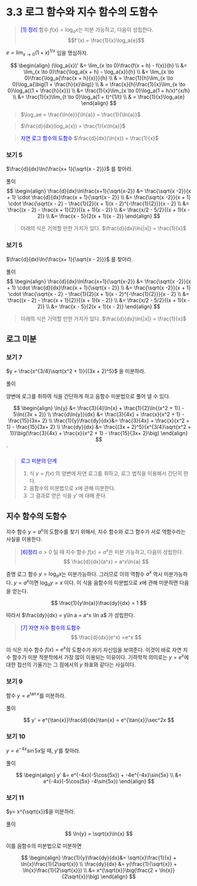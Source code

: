 # 3.3 로그 함수와 지수 함수의 도함수

> <span style="color:blue">[1] 정리</span> 함수 $f(x) = \log_a{x}$는 미분 가능하고, 다음이 성립한다.
> $$f'(x) = \frac{1}{x}\log_a{e}$$

$e = \lim_{x \to 0}(1 + x)^{1/x}$ 임을 명심하자.

$$
\begin{align}
(\log_a{x})' &= \lim_{x \to 0}\frac{f(x + h) - f(x)}{h} \\
&= \lim_{x \to 0}\frac{\log_a(x + h) - \log_a{x}}{h} \\
&= \lim_{x \to 0}\frac{\log_a{\frac{x + h}{x}}}{h} \\
& = \frac{1}{h}\lim_{x \to 0}\log_a{\big(1 + \frac{h}{x}\big)} \\
& = \frac{x}{h}\frac{1}{x}\lim_{x \to 0}\log_a{(1 + \frac{h}{x}}) \\
&= \frac{1}{x}\lim_{x \to 0}\log_a(1 + h/x)^{x/h} \\
&= \frac{1}{x}\lim_{t \to 0}\log_a(1 + t)^{1/t} \\
& = \frac{1}{x}\log_a{e}
\end{align}
$$




> $\log_ae = \frac{\ln{e}}{\ln{a}} = \frac{1}{\ln{a}}$

> $\frac{d}{dx}(log_a{x}) = \frac{1}{x\ln{a}}$

> <span style="color:blue">자연 로그 함수의 도함수</span> 
> $\frac{d}{dx}(\ln{x}) = \frac{1}{x}$


### 보기 5

$\frac{d}{dx}\ln{\frac{x+ 1}{\sqrt{x - 2}}}$ 를 찾아라.

풀이
$$
\begin{align}
\frac{d}{dx}\ln\frac{x+1}{\sqrt{x-2}} &= \frac{\sqrt{x -2}}{x + 1} \cdot \frac{d}{dx}\frac{x + 1}{\sqrt{x - 2}} \\
&= \frac{\sqrt{x -2}}{x + 1} \cdot \frac{\sqrt{x - 2} - \frac{1}{2}(x + 1)(x - 2)^{-\frac{1}{2}}}{x - 2} \\
&= \frac{(x - 2) - \frac{x + 1}{2}}{(x + 1)(x - 2)} \\
&= \frac{x/2 - 5/2}{(x + 1)(x - 2)} \\
&= \frac{x - 5}{2(x + 1)(x - 2)}
\end{align}
$$

> 아래의 식은 기억할 만한 가치가 있다.
> $\frac{d}{dx}\ln{|x|} = \frac{1}{x}$



### 보기 5

$\frac{d}{dx}\ln{\frac{x+ 1}{\sqrt{x - 2}}}$ 를 찾아라.

풀이
$$
\begin{align}
\frac{d}{dx}\ln\frac{x+1}{\sqrt{x-2}} &= \frac{\sqrt{x -2}}{x + 1} \cdot \frac{d}{dx}\frac{x + 1}{\sqrt{x - 2}} \\
&= \frac{\sqrt{x -2}}{x + 1} \cdot \frac{\sqrt{x - 2} - \frac{1}{2}(x + 1)(x - 2)^{-\frac{1}{2}}}{x - 2} \\
&= \frac{(x - 2) - \frac{x + 1}{2}}{(x + 1)(x - 2)} \\
&= \frac{x/2 - 5/2}{(x + 1)(x - 2)} \\
&= \frac{x - 5}{2(x + 1)(x - 2)}
\end{align}
$$

> 아래의 식은 기억할 만한 가치가 있다.
> $\frac{d}{dx}\ln{|x|} = \frac{1}{x}$

## 로그 미분

### 보기 7

$y = \frac{x^{3/4}\sqrt{x^2 + 1}}{(3x + 2)^5}$ 을 미분하라.

풀이

양변에 로그를 취하여 식을 간단하게 하고 음함수 미분법으로 풀어 낼 수 있다.

$$
\begin{align}
\ln{y} &= \frac{3}{4}\ln{x} + \frac{1}{2}\ln{(x^2 + 1)} - 5\ln{(3x + 2)} \\
\frac{d\ln{y}}{dx} &= \frac{3}{4x} + \frac{x}{x^2 + 1} - \frac{15}{3x+ 2} \\
\frac{1}{y}\frac{dy}{dx}&=  \frac{3}{4x} + \frac{x}{x^2 + 1} - \frac{15}{3x+ 2} \\
\frac{dy}{dx} &= \frac{(3x + 2)^5}{x^{3/4}\sqrt{x^2 + 1}}\big(\frac{3}{4x} + \frac{x}{x^2 + 1} - \frac{15}{3x+ 2}\big)
\end{align}
$$`

> <span style="color:blue">로그 미분의 단계</span>
> 1. 식 $y = f(x)$ 의 양변에 자연 로그를 취하고, 로그 법칙을 이용해서 간단히 한다.
> 2. 음함수의 미분법으로 x에 관해 미분한다.
> 3. 그 결과로 얻은 식을 $y'$ 에 대해 푼다.

## 지수 함수의 도함수

지수 함수 $y = a^x$의 도함수를 찾기 위해서, 지수 함수와 로그 함수가 서로 역함수라는 사실을 이용한다.

> <span style="color:blue">[6]정리 </span>
> $a > 0$ 일 때 지수 함수 $f(x) = a^x$은 미분 가능하고, 다음이 성립한다.
> $$
\frac{d}{dx}(a^x) = a^x\ln{a}
$$

증명
로그 함수 $y = \log_a{x}$는 미분가능하다. 그러므로 이의 역함수 $a^x$ 역시 미분가능하다. 
$y= a^x$이면 $\log_ay = x$ 이다. 이 식을 음함수의 미분법으로 $x$에 관해 미분하면 다음을 얻는다.

$$
\frac{1}{y\ln{a}}\frac{dy}{dx} = 1  
$$

따라서 $\frac{dy}{dx} = y\ln a = a^x \ln a$ 가 성립한다. 

> <span style="color:blue">[7] 자연 지수 함수의 도함수 </span>
> $$
\frac{d}{dx}(e^x) =e^x
$$

이 식은 지수 함수 $f(x) = e^x$의 도함수가 자기 자신임을 보여준다. 이것이 바로 자연 지수 함수가 미분 적분학에서 가장 많이 이용되는 이유이다.
기하학적 의미로는 $y = e^x$에 대한 접선의 기울기는 그 점에서의 $y$ 좌표와 같다는 사실이다. 

### 보기 9

함수 $y = e^{\tan{x}}$를 미분하라.

풀이

$$
y' = e^{\tan{x}}\frac{d}{dx}\tan{x} = e^{\tan{x}}\sec^2x
$$

### 보기 10

$y = e^{-4x}\sin{5x}$일 때, $y'$를 찾아라.

풀이

$$
\begin{align}
y' &= e^{-4x}(-5\cos{5x}) + -4e^{-4x}\sin{5x} \\
&= e^{-4x}(-5\cos{5x} -4\sin{5x})
\end{align}
$$

### 보기 11

$y= x^{\sqrt{x}}$을 미분하라.

풀이
$$
\ln{y} = \sqrt{x}\ln{x}
$$

이를 음함수의 미분법으로 미분하면 

$$
\begin{align}
\frac{1}{y}\frac{dy}{dx}&= \sqrt{x}\frac{1}{x} + \ln{x}\frac{1}{2\sqrt{x}} \\
\frac{dy}{dx} &= y(\frac{1}{\sqrt{x}} + \ln{x}\frac{1}{2\sqrt{x}}) \\
&= x^{\sqrt{x}}\big(\frac{2 + \ln{x}}{2\sqrt{x}}\big)
\end{align} 
$$




